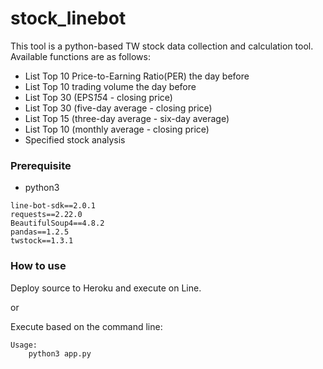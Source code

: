 # stock_linebot

This tool is a python-based TW stock data collection and calculation tool. 
Available functions are as follows:
- List Top 10 Price-to-Earning Ratio(PER) the day before
- List Top 10 trading volume the day before
- List Top 30 (EPS*15*4 - closing price)
- List Top 30 (five-day average - closing price)
- List Top 15 (three-day average - six-day average)
- List Top 10 (monthly average - closing price)
- Specified stock analysis

### Prerequisite

- python3
```shell
line-bot-sdk==2.0.1
requests==2.22.0
BeautifulSoup4==4.8.2
pandas==1.2.5
twstock==1.3.1
```

### How to use

Deploy source to Heroku and execute on Line.

or

Execute based on the command line:
```
Usage:
    python3 app.py
```

